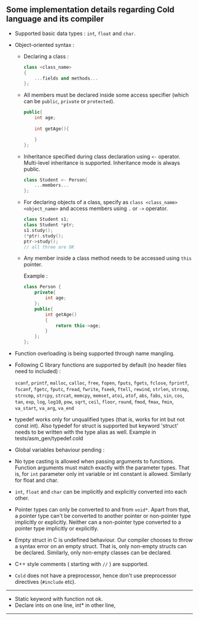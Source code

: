 ## Some implementation details regarding Cold language and its compiler


- Supported basic data types : `int`, `float` and `char`.
- Object-oriented syntax :

    - Declaring a class :

        ```cpp
        class <class_name>
        {
            ...fields and methods...
        };
        ```

    - All members must be declared inside some access specifier (which can be `public`, `private` or `protected`).

        ```cpp
        public{
            int age;
            
            int getAge(){

            }
        };
        ```

    - Inheritance specified during class declaration using `<-` operator. Multi-level inheritance is supported. Inheritance mode is always public.

        ```cpp
        class Student <- Person{
            ...members...
        };
        ```

    - For declaring objects of a class, specify as `class <class_name> <object_name>` and access members using `.` or `->` operator.

        ```cpp
        class Student s1;
        class Student *ptr;
        s1.study();
        (*ptr).study();
        ptr->study();
        // all three are OK
        ```

    - Any member inside a class method needs to be accessed using `this` pointer. 

        Example :
        
        ```cpp
        class Person { 
            private{
                int age;
            }; 
            public{ 
                int getAge()  
                { 
                    return this->age;
                } 
            };
        }; 
        ```

- Function overloading is being supported through name mangling.
- Following C library functions are supported by default (no header files need to included) :

    `scanf`, `printf`, `malloc`, `calloc`, `free`, `fopen`, `fputs`, `fgets`, `fclose`, `fprintf`, `fscanf`, `fgetc`, `fputc`, `fread`, `fwrite`, `fseek`, `ftell`, `rewind`, `strlen`, `strcmp`, `strncmp`, `strcpy`, `strcat`, `memcpy`, `memset`, `atoi`, `atof`, `abs`, `fabs`, `sin`, `cos`, `tan`, `exp`, `log`, `log10`, `pow`, `sqrt`, `ceil`, `floor`, `round`, `fmod`, `fmax`, `fmin`, `va_start`, `va_arg`, `va_end`

- typedef works only for unqualified types (that is, works for int but not const int). Also typedef for struct is supported but keyword 'struct' needs to be written with the type alias as well. Example in tests/asm_gen/typedef.cold
- Global variables behaviour pending :
- No type casting is allowed when passing arguments to functions. Function arguments must match exactly with the parameter types. That is, for `int` parameter only int variable or int constant is allowed. Similarly for float and char.
- `int`, `float` and `char` can be implicitly and explicitly converted into each other.
- Pointer types can only be converted to and from `void*`. Apart from that, a pointer type can't be converted to another pointer or non-pointer type implicitly or explicitly. Neither can a non-pointer type converted to a pointer type implicitly or explicitly.
- Empty struct in C is undefined behaviour. Our compiler chooses to throw a syntax error on an empty struct. That is, only non-empty structs can be declared. Similarly, only non-empty classes can be declared.
- C++ style comments ( starting with `//` ) are supported.
- `Cold` does not have a preprocessor, hence don't use preprocessor directives (`#include` etc).


---
- Static keyword with function not ok.
- Declare ints on one line, int* in other line, 
----
